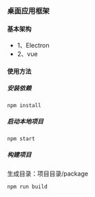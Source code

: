 ### 桌面应用框架

#### 基本架构
* 1、Electron
* 2、vue

#### 使用方法
##### 安装依赖
~~~
npm install
~~~

##### 启动本地项目
~~~
npm start
~~~

##### 构建项目
生成目录：项目目录/package
~~~
npm run build
~~~

